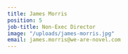 ```yaml
---
title: James Morris
position: 5
job-title: Non-Exec Director
image: "/uploads/james-morris.jpg"
email: james.morris@we-are-novel.com
---
```


